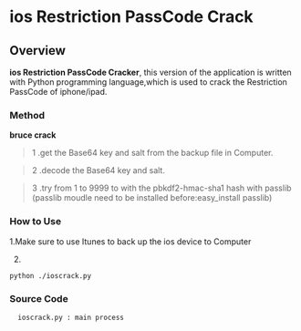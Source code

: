 # ios Restriction PassCode Crack


## Overview 

**ios Restriction PassCode Cracker**, this version of the application is written with Python programming language,which is used to crack the Restriction PassCode of iphone/ipad.

### Method
**bruce crack**

>1 .get the Base64 key and salt from the backup file in Computer.

>2 .decode the Base64 key and salt.

>3 .try from 1 to 9999 to with the pbkdf2-hmac-sha1 hash with passlib
(passlib moudle need to be installed before:easy_install passlib)


### How to Use
1.Make sure to use Itunes to back up the ios device to Computer

2.
```
python ./ioscrack.py
```

### Source Code
```
  ioscrack.py : main process
```
